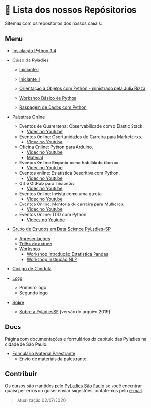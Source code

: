 # 🚀 Lista dos nossos Repósitorios

Sitemap com os repositórios dos nossos canais:

## Menu

- [Instalação Python 3.4](https://github.com/PyLadiesSP/Cursos/blob/master/Slides_InstallPython_v2.pdf)

- [Curso da Pyladies](https://github.com/PyLadiesSP/Cursos)

    * [Iniciante I](https://github.com/PyLadiesSP/Cursos/blob/master/B%C3%A1sico%20I/B%C3%A1sico%201.pdf)
    * [Iniciante II](https://github.com/PyLadiesSP/Cursos/blob/master/B%C3%A1sico%20II/B%C3%A1sico%202.pdf)

  * [Orientação à Objetos com Python - ministrado pela Júlia Rizza](https://github.com/PyLadiesSP/Cursos/blob/master/Intermedi%C3%A1rio%20II/Intermedi%C3%A1rioII_PyLadiesSP.pdf)
  
  
  * [Workshop Básico de Python](https://github.com/PyLadiesSP/Cursos/blob/master/Workshops/Workshop_PyLadiesSP.pdf)
  
  * [Raspagem de Dados com Python](https://github.com/PyLadiesSP/Cursos/blob/master/Workshops/Raspagem%20de%20dados_PyLadiesSP.pdf)

- Palestras Online
    * Eventos de Quarentena: Observabilidade com o Elastic Stack.
        - [Vídeo no Youtube](https://www.youtube.com/watch?v=LghF8-uwBEk)
    - Eventos Online: Oportunidades de Carreira para Marketeirxs.
        - [Vídeo no Youtube](https://www.youtube.com/watch?v=4LSBHvCPWwc)
    - Oficina Online: Python para Arduino.
       - [Vídeo no Youtube](https://www.youtube.com/watch?v=a1TyTHMpHI4)
       - [Material]()
   - Eventos Online: Empatia como habilidade técnica.
       - [Video no Youtube](https://www.youtube.com/watch?v=6HGxDFxJceE)
   - Eventos online: Estatística Descritiva com Python.
     - [Vídeo no Youtube](https://www.youtube.com/watch?v=SecPlgDw7c4)
  - Git e GitHub para iniciantes.
    - [Vídeo no Youtube](https://www.youtube.com/watch?v=1WwywaZWe6s)
  -  Eventos Online: Invista como uma garota
     -  [Vídeo no Youtube](https://www.youtube.com/watch?v=RrdYND2EPyE)
  - Eventos Online: Mentoria de carreira para Mulheres.
    - [Vídeo no Youtube](https://www.youtube.com/watch?v=xzrt6noI8bw)
  - Eventos Online: TDD com Python.
    - [Vídeos no Youtube](https://www.youtube.com/watch?v=Qf-UyaOb7Xw)

- [Grupo de Estudos em Data Science PyLadies-SP](https://github.com/PyLadiesSP/data-science)
    * [Apresentações](https://github.com/PyLadiesSP/data-science/blob/master/Apresenta%C3%A7%C3%B5es/Como%20um%20grupo%20de%20estudos%0Aestimula%20a%20troca%20de%20saber%20dentro%20da%0Acomunidade%20Pyladies%20S%C3%A3o%20Paulo.pdf)
    * [Trilha de estudo](https://github.com/PyLadiesSP/data-science/tree/master/Trilha%20de%20Estudos)
    * [Workshop](https://github.com/PyLadiesSP/data-science/tree/master/workshops)
      - [Workshop Introdução Estatistica Pandas](https://github.com/PyLadiesSP/data-science/tree/master/workshops/workshop_introdu%C3%A7%C3%A3o_estatistica_pandas)
      -  [Workshop Instrução NLP](https://github.com/PyLadiesSP/data-science/tree/master/workshops/workshop_introdu%C3%A7%C3%A3o_nlp)
      
- [Código de Conduta](https://github.com/PyLadiesSP/codigo-de-conduta)
- [Logo](https://github.com/PyLadiesSP/logo)
    * Primeiro logo
    * Segundo logo
- [Sobre](https://github.com/PyLadiesSP/sobre)
    * [Sobre a PyladiesSP](https://github.com/PyLadiesSP/sobre/blob/master/sobre_pyladiessp.pdf) [versão do arquivo 2019]

## Docs

Página com documentações e formulários do capítulo das Pyladies na cidade de São Paulo.

- [Formulário Material Palestrante](http://google.com)
    - Envio de materiais da palestrante.

## Contribuir

Os cursos são mantidos pelo [PyLadies São Paulo](https://pyladiessp.github.io) se você encontrar quaisquer erros ou quiser enviar sugestões contate-nos pelo [e-mail](mailto:saopaulo@pyladies.com).

> Atualização 02/07/2020
